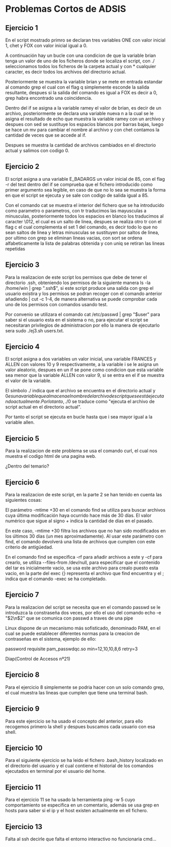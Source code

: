# Problemas Cortos de ADSIS

## Ejercicio 1

En el script mostrado primro se declaran tres variables ONE con valor inicial 1, chet y FOX con valor inicial igual a 0.

A continuación hay un bucle con una condicion de que la variable brian tenga un valor de uno de los ficheros donde se localiza el script, con ./ seleccionamos todos los ficheros de la carpeta actual y con * cualquier caracter, es decir todos los archivos del directorio actual.

Posteriormente se muestra la variable brian y se mete en entrada estandar al comando grep el cual con el flag q simplemente esconde la salida resultante, despues si la salida del comando es igual a FOX es decir a 0, grep habra encontrado una coincidencia.

Dentro del if se asigna a la variable ramey el valor de brian, es decir de un archivo, posteriormente se declara una variable nueva n a la cual se le asigna el resultado de echo que muestra la variable ramey con un archivo y despues con sed se sustituye los espacios blancos por barras bajas, luego se hace un mv para cambiar el nombre al archivo y con chet contamos la cantidad de veces que se accede al if.

Despues se muestra la cantidad de archivos cambiados en el directorio actual y salimos con codigo 0.

## Ejercicio 2

El script asigna a una variable E_BADARGS un valor inicial de 85, con el flag -r del test dentro del if se comprueba que el fichero introducido como primer argumento sea legible, en caso de que no lo sea se muestra la forma en que el script se ejecuta y se sale con codigo de salida igual a 85.

Con el comando cat se muestra el interior del fichero que se ha introducido como parametro o parametros, con tr traducimos las mayusculas a minusculas, posteriormente todos los espacios en blanco los traducimos al caracter \012, el cual es un salto de linea, despues se realiza otro tr con el flag c el cual complementa el set 1 del comando, es decir todo lo que no sean saltos de linea y letras minusculas se sustituyen por saltos de linea, por ultimo con grep se eliminan lineas vacias, con sort se ordena alfabeticamente la lista de palabras obtenida y con uniq se retiran las lineas repetidas

## Ejercicio 3

Para la realizacion de este script los permisos que debe de tener el directorio .ssh, obteniendo los permisos de la siguiente manera ls -la /home/win | grep ".ssh$", si este script produce una salida con grep el usuario existira y los permisos se podran recoger con el comando anterior añadiendo | cut -c 1-4, de manera alternativa se puede comprobar cada uno de los permisos con comandos usando test.

Por convenio se utilizara el comando cat /etc/passwd | grep "$user" para saber si el usuario esta en el sistema o no, para ejecutar el script se necesitaran privilegios de administracion por ello la manera de ejecutarlo sera sudo ./ej3.sh users.txt.

## Ejercicio 4

El script asigna a dos variables un valor inicial, una variable FRANCES y ALLEN con valores 10 y 9 respectivamente, a la variable i se le asigna un valor aleatorio, despues en un if se pone como condicion que esta variable sea menor que la variable ALLEN con valor 9, si se entra en el if se muestra el valor de la variable.

El símbolo ./ indica que el archivo se encuentra en el directorio actual y $0 es una variable que almacena el nombre del archivo de script que se está ejecutando actualmente. Por lo tanto, ./$0 se traduce como "ejecuta el archivo de script actual en el directorio actual".

Por tanto el script se ejecuta en bucle hasta que i sea mayor igual a la variable allen.

## Ejercicio 5

Para la realizacion de este problema se usa el comando curl, el cual nos muestra el codigo html de una pagina web.

¿Dentro del temario?

## Ejercicio 6

Para la realizacion de este script, en la parte 2 se han tenido en cuenta las siguientes cosas:

El parámetro -mtime +30 en el comando find se utiliza para buscar archivos cuya última modificación haya ocurrido hace más de 30 días. El valor numérico que sigue al signo + indica la cantidad de días en el pasado.

En este caso, -mtime +30 filtra los archivos que no han sido modificados en los últimos 30 días (un mes aproximadamente). Al usar este parámetro con find, el comando devolverá una lista de archivos que cumplen con este criterio de antigüedad.

En el comando find se especifica -rf para añadir archivos a este y -cf para crearlo, se utiliza --files-from /dev/null, para especificar que el contenido del tar es inicialmente vacio, se usa este archivo para crealo puesto esta vacio, en la parte del exec {} representa el archivo que find encuentra y el \; indica que el comando -exec se ha completado.

## Ejercicio 7

Para la realizacion del script se necesita que en el comando passwd se le introduzca la constraseña dos veces, por ello el uso del comando echo -e "$2\n$2" que se comunica con passwd a traves de una pipe

Linux dispone de un mecanismo más sofisticado, denominado PAM, en el cual se puede establecer diferentes normas para la creacion de contraseñas en el sistema, ejemplo de ello: 

password requisite pam_passwdqc.so min=12,10,10,8,6 retry=3

Diap(Control de Accesos nº21)

## Ejercicio 8

Para el ejercicio 8 simplemente se podria hacer con un solo comando grep, el cual muestra las lineas que cumplen que tiene una terminal bash.

## Ejercicio 9

Para este ejercicio se ha usado el concepto del anterior, para ello recogemos primero la shell y despues buscamos cada usuario con esa shell.

## Ejercicio 10

Para el siguiente ejercicio se ha leido el fichero .bash_history localizado en el directorio del usuario y el cual contiene el historial de los comandos ejecutados en terminal por el usuario del home.

## Ejercicio 11

Para el ejercicio 11 se ha usado la herramienta ping -w 5 cuyo comportamiento se especifica en un comentario, además se usa grep en hosts para saber si el ip y el host existen actualmente en ell fichero.

## Ejercicio 13

Falta al ssh decirle que falta el entorno interactivo no funcionaria cmd...